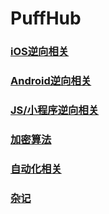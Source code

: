 # PuffHub

### [iOS逆向相关](iOS-Crack/index.md)

### [Android逆向相关]()

### [JS/小程序逆向相关]()

### [加密算法]()

### [自动化相关]()

### [杂记]()

